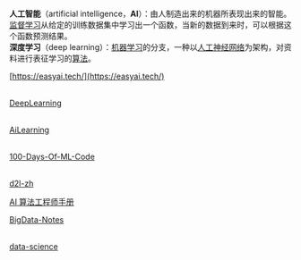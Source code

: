 
  <br />  **人工智能**（artificial intelligence，**AI**）：由人制造出来的机器所表现出来的智能。  <br />  [监督学习](https://zh.wikipedia.org/wiki/%E7%9B%91%E7%9D%A3%E5%AD%A6%E4%B9%A0)从给定的训练数据集中学习出一个函数，当新的数据到来时，可以根据这个函数预测结果。  <br />  **深度学习**（deep learning）：[机器学习](https://zh.wikipedia.org/wiki/%E6%9C%BA%E5%99%A8%E5%AD%A6%E4%B9%A0)的分支，一种以[人工神经网络](https://zh.wikipedia.org/wiki/%E4%BA%BA%E5%B7%A5%E7%A5%9E%E7%BB%8F%E7%BD%91%E7%BB%9C)为架构，对资料进行表征学习的[算法](https://zh.wikipedia.org/wiki/%E7%AE%97%E6%B3%95)。

[https://easyai.tech/](https://easyai.tech/)  <br />  ​

[DeepLearning](https://github.com/Mikoto10032/DeepLearning)  <br />  ​

[AiLearning](https://github.com/apachecn/AiLearning)  <br />  ​

[100-Days-Of-ML-Code](https://github.com/Avik-Jain/100-Days-Of-ML-Code)  <br />  ​

[d2l-zh](https://github.com/d2l-ai/d2l-zh)

[AI 算法工程师手册](http://www.huaxiaozhuan.com/)

[BigData-Notes](https://github.com/heibaiying/BigData-Notes)  <br />  ​

[data-science](https://github.com/ossu/data-science)
